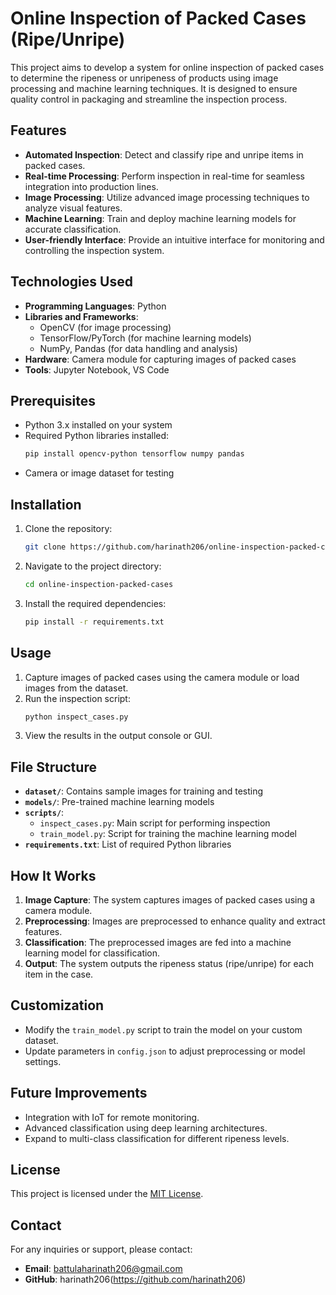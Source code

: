 # Online Inspection of Packed Cases (Ripe/Unripe)

This project aims to develop a system for online inspection of packed cases to determine the ripeness or unripeness of products using image processing and machine learning techniques. It is designed to ensure quality control in packaging and streamline the inspection process.

## Features

- **Automated Inspection**: Detect and classify ripe and unripe items in packed cases.
- **Real-time Processing**: Perform inspection in real-time for seamless integration into production lines.
- **Image Processing**: Utilize advanced image processing techniques to analyze visual features.
- **Machine Learning**: Train and deploy machine learning models for accurate classification.
- **User-friendly Interface**: Provide an intuitive interface for monitoring and controlling the inspection system.

## Technologies Used

- **Programming Languages**: Python
- **Libraries and Frameworks**:
  - OpenCV (for image processing)
  - TensorFlow/PyTorch (for machine learning models)
  - NumPy, Pandas (for data handling and analysis)
- **Hardware**: Camera module for capturing images of packed cases
- **Tools**: Jupyter Notebook, VS Code

## Prerequisites

- Python 3.x installed on your system
- Required Python libraries installed:
  ```bash
  pip install opencv-python tensorflow numpy pandas
  ```
- Camera or image dataset for testing

## Installation

1. Clone the repository:
   ```bash
   git clone https://github.com/harinath206/online-inspection-packed-cases.git
   ```
2. Navigate to the project directory:
   ```bash
   cd online-inspection-packed-cases
   ```
3. Install the required dependencies:
   ```bash
   pip install -r requirements.txt
   ```

## Usage

1. Capture images of packed cases using the camera module or load images from the dataset.
2. Run the inspection script:
   ```bash
   python inspect_cases.py
   ```
3. View the results in the output console or GUI.

## File Structure

- **`dataset/`**: Contains sample images for training and testing
- **`models/`**: Pre-trained machine learning models
- **`scripts/`**:
  - `inspect_cases.py`: Main script for performing inspection
  - `train_model.py`: Script for training the machine learning model
- **`requirements.txt`**: List of required Python libraries

## How It Works

1. **Image Capture**: The system captures images of packed cases using a camera module.
2. **Preprocessing**: Images are preprocessed to enhance quality and extract features.
3. **Classification**: The preprocessed images are fed into a machine learning model for classification.
4. **Output**: The system outputs the ripeness status (ripe/unripe) for each item in the case.

## Customization

- Modify the `train_model.py` script to train the model on your custom dataset.
- Update parameters in `config.json` to adjust preprocessing or model settings.

## Future Improvements

- Integration with IoT for remote monitoring.
- Advanced classification using deep learning architectures.
- Expand to multi-class classification for different ripeness levels.


## License

This project is licensed under the [MIT License](LICENSE).

## Contact

For any inquiries or support, please contact:

- **Email**: battulaharinath206@gmail.com
- **GitHub**: harinath206(https://github.com/harinath206)
